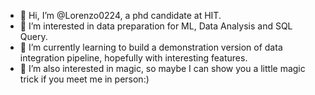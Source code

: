 - 👋 Hi, I’m @Lorenzo0224, a phd candidate at HIT.
- 👀 I’m interested in data preparation for ML, Data Analysis and SQL Query.
- 🌱 I’m currently learning to build a demonstration version of data integration pipeline, hopefully with interesting features. 
- 💞️ I’m also interested in magic, so maybe I can show you a little magic trick if you meet me in person:)

